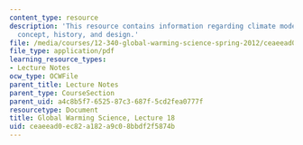 ```yaml
---
content_type: resource
description: 'This resource contains information regarding climate models I: general
  concept, history, and design.'
file: /media/courses/12-340-global-warming-science-spring-2012/ceaeead0ec82a182a9c08bbdf2f5874b_MIT12_340S12_lec18.pdf
file_type: application/pdf
learning_resource_types:
- Lecture Notes
ocw_type: OCWFile
parent_title: Lecture Notes
parent_type: CourseSection
parent_uid: a4c8b5f7-6525-87c3-687f-5cd2fea0777f
resourcetype: Document
title: Global Warming Science, Lecture 18
uid: ceaeead0-ec82-a182-a9c0-8bbdf2f5874b
---
```

